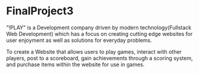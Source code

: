 # FinalProject3

"!PLAY" is a Development company driven by modern technology(Fullstack Web Development) which has a focus on creating cutting edge websites for user enjoyment as well as solutions for everyday problems.

To create a Website that allows users to play games, interact with other players, post to a scoreboard, gain achievements through a scoring system, and purchase items within the website for use in games.  
